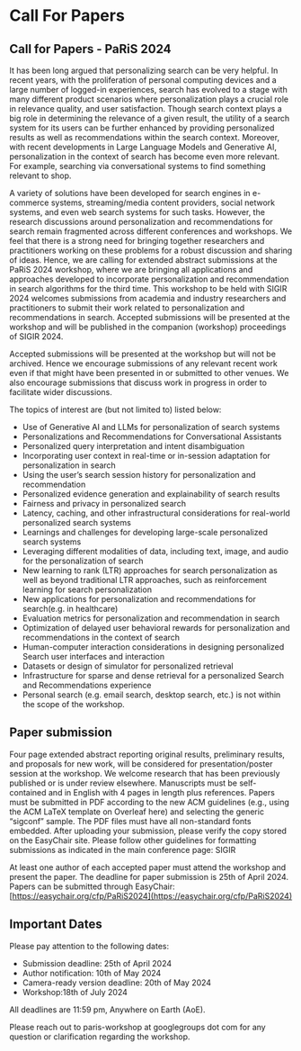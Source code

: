 # Call For Papers

## Call for Papers - PaRiS 2024

It has been long argued that personalizing search can be very helpful. In recent years, with the proliferation of personal computing devices and a large number of logged-in experiences, search has evolved to a stage with many different product scenarios where personalization plays a crucial role in relevance quality, and user satisfaction. Though search context plays a big role in determining the relevance of a given result, the utility of a search system for its users can be further enhanced by providing personalized results as well as recommendations within the search context. Moreover, with recent developments in Large Language Models and Generative AI, personalization in the context of search has become even more relevant. For example, searching via conversational systems to find something relevant to shop.

A variety of solutions have been developed for search engines in e-commerce systems, streaming/media content providers, social network systems, and even web search systems for such tasks. However, the research discussions around personalization and recommendations for search remain fragmented across different conferences and workshops. We feel that there is a strong need for bringing together researchers and practitioners working on these problems for a robust discussion and sharing of ideas. Hence, we are calling for extended abstract submissions at the PaRiS 2024 workshop, where we are bringing all applications and approaches developed to incorporate personalization and recommendation in search algorithms for the third time. This workshop to be held with SIGIR 2024 welcomes submissions from academia and industry researchers and practitioners to submit their work related to personalization and recommendations in search.  Accepted submissions will be presented at the workshop and will be published in the companion (workshop) proceedings of SIGIR 2024.

Accepted submissions will be presented at the workshop but will not be archived. Hence we encourage submissions of any relevant recent work even if that might have been presented in or submitted to other venues. We also encourage submissions that discuss work in progress in order to facilitate wider discussions.

The topics of interest are (but not limited to) listed below:

* Use of Generative AI and LLMs for personalization of search systems
* Personalizations and Recommendations for Conversational Assistants
* Personalized query interpretation and intent disambiguation
* Incorporating user context in real-time or in-session adaptation for personalization in search
* Using the user’s search session history for personalization and recommendation
* Personalized evidence generation and explainability of search results
* Fairness and privacy in personalized search
* Latency, caching, and other infrastructural considerations for real-world personalized search systems
* Learnings and challenges for developing large-scale personalized search systems
* Leveraging different modalities of data, including text, image, and audio for the personalization of search
* New learning to rank (LTR) approaches for search personalization as well as beyond traditional LTR approaches, such as reinforcement learning for search personalization
* New applications for personalization and recommendations for search(e.g. in healthcare)
* Evaluation metrics for personalization and recommendation in search
* Optimization of delayed user behavioral rewards for personalization and recommendations in the context of search
* Human-computer interaction considerations in designing personalized Search user interfaces and interaction
* Datasets or design of simulator for personalized retrieval
* Infrastructure for sparse and dense retrieval for a personalized Search and Recommendations experience
* Personal search (e.g. email search, desktop search, etc.) is not within the scope of the workshop.

## Paper submission

Four page extended abstract reporting original results, preliminary results, and proposals for new work, will be considered for presentation/poster session at the workshop. We welcome research that has been previously published or is under review elsewhere. Manuscripts must be self-contained and in English with 4 pages in length plus references.  Papers must be submitted in PDF according to the new ACM guidelines (e.g., using the ACM LaTeX template on Overleaf here) and selecting the generic “sigconf” sample. The PDF files must have all non-standard fonts embedded. After uploading your submission, please verify the copy stored on the EasyChair site. Please follow other guidelines for formatting submissions as indicated in the main conference page: SIGIR

At least one author of each accepted paper must attend the workshop and present the paper. The deadline for paper submission is 25th of April 2024. Papers can be submitted through EasyChair: [https://easychair.org/cfp/PaRiS2024](https://easychair.org/cfp/PaRiS2024)

## Important Dates
Please pay attention to the following dates:

* Submission deadline: 25th of April 2024
* Author notification: 10th of May 2024
* Camera-ready version deadline: 20th of May 2024
* Workshop:18th of July 2024

All deadlines are 11:59 pm, Anywhere on Earth (AoE).

Please reach out to paris-workshop at googlegroups dot com for any question or clarification regarding the workshop.
